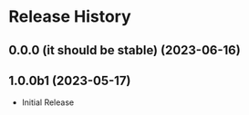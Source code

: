 # Release History

## 0.0.0 (it should be stable) (2023-06-16)



## 1.0.0b1 (2023-05-17)

* Initial Release
